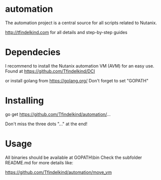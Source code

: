 # automation

The automation project is a central source for all scripts related to Nutanix.

http://tfindelkind.com for all details and step-by-step guides

# Dependecies
I recommend to install the Nutanix automation VM (AVM) for an easy use. 
Found at https://github.com/Tfindelkind/DCI

or install golang from https://golang.org/ 
Don't forget to set "GOPATH"

# Installing

go get https://github.com/Tfindelkind/automation/...

Don't miss the three dots "..." at the end!

# Usage

All binaries should be available at GOPATH\bin
Check the subfolder README.md for more details like:

https://github.com/Tfindelkind/automation/move_vm





